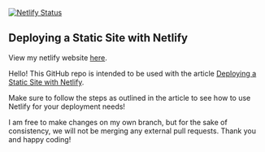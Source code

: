 [![Netlify Status](https://api.netlify.com/api/v1/badges/b3087df7-a043-438e-b95c-e147ce11d23f/deploy-status?branch=patch-1)](https://app.netlify.com/sites/venerable-bienenstitch-3eb5f5/deploys)


## Deploying a Static Site with Netlify

View my netlify website [here](https://netlify-app-1234.netlify.app/).

Hello! This GitHub repo is intended to be used with the article [Deploying a Static Site with Netlify](https://www.codecademy.com/articles/deploying-a-static-site-with-netlify).

Make sure to follow the steps as outlined in the article to see how to use Netlify for your deployment needs!

I am free to make changes on my own branch, but for the sake of consistency, we will not be merging any external pull requests. Thank you and happy coding!
